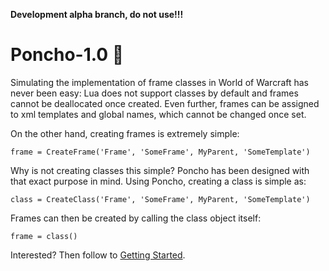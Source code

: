 **Development alpha branch, do not use!!!**

# Poncho-1.0 :running_shirt_with_sash:
Simulating the implementation of frame classes in World of Warcraft has never been easy: Lua does not support classes by default and frames cannot be deallocated once created. Even further, frames can be assigned to xml templates and global names, which cannot be changed once set.

On the other hand, creating frames is extremely simple:

    frame = CreateFrame('Frame', 'SomeFrame', MyParent, 'SomeTemplate')

Why is not creating classes this simple?
Poncho has been designed with that exact purpose in mind. Using Poncho, creating a class is simple as:

    class = CreateClass('Frame', 'SomeFrame', MyParent, 'SomeTemplate')

Frames can then be created by calling the class object itself:

    frame = class()

Interested? Then follow to [Getting Started](https://github.com/Jaliborc/Poncho-1.0/wiki/Getting-Started).
